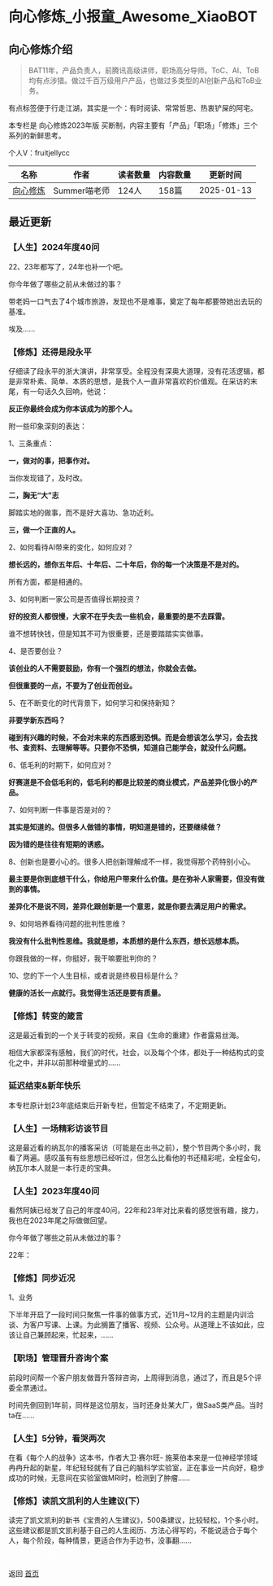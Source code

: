 # 向心修炼_小报童_Awesome_XiaoBOT

## 向心修炼介绍
> BAT11年，产品负责人，前腾讯高级讲师，职场高分导师。ToC、AI、ToB均有点涉猎。做过千百万级用户产品，也做过多类型的AI创新产品和ToB业务。    
    
有点标签便于行走江湖，其实是一个：有时阅读、常常哲思、热衷铲屎的阿宅。    
    
本专栏是 向心修炼2023年版 买断制，内容主要有「产品」「职场」「修炼」三个系列的新鲜思考。    
    
个人V：fruitjellycc  
  


|名称|作者|读者数量|内容数量|更新时间|
|---|---|---|---|---|
|[向心修炼](https://xiaobot.net/p/InnerGame?refer=0b133df9-27dc-423b-8101-639049001c13)|Summer喵老师|124人|158篇|2025-01-13|

## 最近更新
### 【人生】2024年度40问

22、23年都写了，24年也补一个吧。

你今年做了哪些之前从未做过的事？

带老妈一口气去了4个城市旅游，发现也不是难事，奠定了每年都要带她出去玩的基准。

埃及......

### 【修炼】还得是段永平

仔细读了段永平的浙大演讲，非常享受。全程没有深奥大道理，没有花活逻辑，都是非常朴素、简单、本质的思想，是我个人一直非常喜欢的价值观。在采访的末尾，有一句话久久回响，他说：

**反正你最终会成为你本该成为的那个人。**

附一些印象深刻的表达：

1、三条重点：

**一，做对的事，把事作对。**

当你发现错了，及时改。

**二，胸无“大”志**

脚踏实地的做事，而不是好大喜功、急功近利。

**三，做一个正直的人。**

2、如何看待AI带来的变化，如何应对？

**想长远的，想你五年后、十年后、二十年后，你的每一个决策是不是对的。**

所有方面，都是相通的。

3、如何判断一家公司是否值得长期投资？

**好的投资人都很慢，大家不在乎失去一些机会，最重要的是不去踩雷。**

谁不想转快钱，但是知其不可为很重要，还是要踏踏实实做事。

4、是否要创业？

**该创业的人不需要鼓励，你有一个强烈的想法，你就会去做。**

**但很重要的一点，不要为了创业而创业。**

5、在不断变化的时代背景下，如何学习和保持新知？

**非要学新东西吗？**

**碰到有兴趣的时候，不会对未来的东西感到恐惧。而是会想该怎么学习，会去找书、查资料、去理解等等。只要你不恐惧，知道自己能学会，就没什么问题。**

6、低毛利的时期下，如何应对？

**好赛道是不会低毛利的，低毛利的都是比较差的商业模式，产品差异化很小的产品。**

7、如何判断一件事是否是对的？

**其实是知道的。但很多人做错的事情，明知道是错的，还要继续做？**

**因为错的是往往有短期的诱惑。**

8、创新也是要小心的。很多人把创新理解成不一样，我觉得那个药特别小心。

**最主要是你到底想干什么，你给用户带来什么价值。是在弥补人家需要，但没有做到的事情。**

**差异化不是说不同，差异化跟创新是一个意思，就是你要去满足用户的需求。**

9、如何培养看待问题的批判性思维？

**我没有什么批判性思维。我就是想，本质想的是什么东西，想长远想本质。**

你跟我做的一样，你挺好，我干嘛要批判你的？

10、您的下一个人生目标，或者说是终极目标是什么？

**健康的活长一点就行。我觉得生活还是要有质量。**

### 【修炼】转变的箴言

这是最近看到的一个关于转变的视频，来自《生命的重建》作者露易丝海。

相信大家都深有感触，我们的时代，社会，以及每个个体，都处于一种结构式的变化之中，并非以前那种增量式的......

### 延迟结束&新年快乐

本专栏原计划23年底结束后开新专栏，但暂定不结束了，不定期更新。

### 【人生】一场精彩访谈节目

这是最近看的纳瓦尔的播客采访（可能是在出书之前），整个节目两个多小时，我看了两遍。感叹虽有有些思想已经听过，但怎么比看他的书还精彩呢，全程金句，纳瓦尔本人就是一本行走的宝典。

### 【人生】2023年度40问

看然阿姨已经发了自己的年度40问，22年和23年对比来看的感觉很有趣，接力，我也在2023年尾之际做做回望。

你今年做了哪些之前从未做过的事？

22年：

### 【修炼】同步近况

1、业务

下半年开启了一段时间只聚焦一件事的做事方式，近11月~12月的主题是内训洽谈、为客户写课、上课。为此搁置了播客、视频、公众号。从道理上不该如此，应该让自己兼顾起来，忙起来，......

### 【职场】管理晋升咨询个案

前段时间帮一个客户朋友做晋升答辩咨询，上周得到消息，通过了，而且是5个评委全票通过。

时间先倒回到1年前，同样是这位朋友，当时还身处某大厂，做SaaS类产品。当时ta在......

### 【人生】5分钟，看哭两次

在看《每个人的战争》这本书，作者大卫·赛尔旺-
施莱伯本来是一位神经学领域冉冉升起的新星，年纪轻轻就有了自己的脑科学实验室，正在事业一片向好，稳步成功的时候，无意间在实验室做MRI时，检测到了肿瘤......

### 【修炼】读凯文凯利的人生建议(下）

读完了凯文凯利的新书《宝贵的人生建议》，500条建议，比较轻松，1个多小时。这些建议都是凯文凯利基于自己的人生阅历、方法心得写的，不能说适合于每个人，每个阶段，每种情景，更适合作为手边书，没事翻......


<a href="https://github.com/Reno9527/awesome-xiaobot" style="color: white; text-decoration: none;">awesome-xiaobot</a>

返回 [首页](../README.md)

